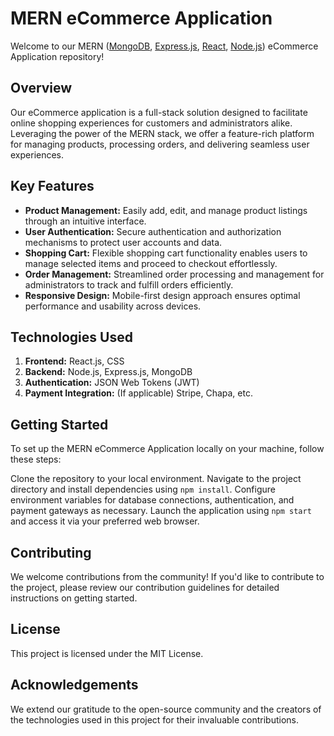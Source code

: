 # MERN eCommerce Application
Welcome to our MERN ([MongoDB](https://www.mongodb.com/), [Express.js](https://expressjs.com/), [React](https://react.dev/), [Node.js](https://nodejs.org/en)) eCommerce Application repository!

## Overview
Our eCommerce application is a full-stack solution designed to facilitate online shopping experiences for customers and administrators alike. Leveraging the power of the MERN stack, we offer a feature-rich platform for managing products, processing orders, and delivering seamless user experiences.

## Key Features
- **Product Management:** Easily add, edit, and manage product listings through an intuitive interface.
- **User Authentication:** Secure authentication and authorization mechanisms to protect user accounts and data.
- **Shopping Cart:** Flexible shopping cart functionality enables users to manage selected items and proceed to checkout effortlessly.
- **Order Management:** Streamlined order processing and management for administrators to track and fulfill orders efficiently.
- **Responsive Design:** Mobile-first design approach ensures optimal performance and usability across devices.
## Technologies Used
1. **Frontend:** React.js, CSS
2. **Backend:** Node.js, Express.js, MongoDB
3. **Authentication:** JSON Web Tokens (JWT)
4. **Payment Integration:** (If applicable) Stripe, Chapa, etc.
## Getting Started
To set up the MERN eCommerce Application locally on your machine, follow these steps:

Clone the repository to your local environment.
Navigate to the project directory and install dependencies using `npm install`.
Configure environment variables for database connections, authentication, and payment gateways as necessary.
Launch the application using `npm start` and access it via your preferred web browser.
## Contributing
We welcome contributions from the community! If you'd like to contribute to the project, please review our contribution guidelines for detailed instructions on getting started.

## License
This project is licensed under the MIT License.

## Acknowledgements
We extend our gratitude to the open-source community and the creators of the technologies used in this project for their invaluable contributions.

